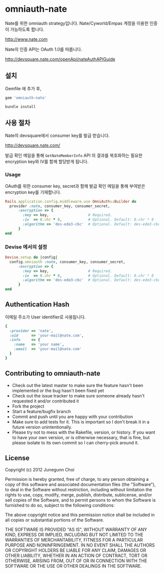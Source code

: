 omniauth-nate
=============

Nate를 위한 omniauth strategy입니다. Nate/Cyworld/Empas 계정을 이용한 인증이 가능하도록 합니다.

http://www.nate.com

Nate의 인증 API는 OAuth 1.0를 따릅니다.

http://devsquare.nate.com/openApi/nateAuthAPIGuide

설치
----

Gemfile 에 추가 후,

```ruby
gem 'omniauth-nate'
```

`bundle install`

사용 절차
---------

Nate의 devsquare에서 consumer key를 발급 받습니다.

http://devsquare.nate.com/

발급 확인 메일을 통해 `GetNateMemberInfo` API 의 결과를 복호화하는 필요한 
encryption key와 IV를 함께 할당받게 됩니다.

### Usage

OAuth를 위한 consumer key, secret과 함께 발급 확인 메일을 통해 부여받은
encryption key를 기재합니다.

```ruby
Rails.application.config.middleware.use OmniAuth::Builder do
  provider :nate, consumer_key, consumer_secret, 
      :encryption => {
        :key => key,                  # Required.
        :iv  => 0.chr * 8,            # Optional. Default: 0.chr * 8
        :algorithm => 'des-ede3-cbc'  # Optional. Default: des-ede3-cbc
      }
end
```

### Devise 에서의 설정

```ruby
Devise.setup do |config|
  config.omniauth :nate, consumer_key, consumer_secret,
      :encryption => {
        :key => key,                  # Required.
        :iv  => 0.chr * 8,            # Optional. Default: 0.chr * 8
        :algorithm => 'des-ede3-cbc'  # Optional. Default: des-ede3-cbc
      }
end
```

Authentication Hash
-------------------

이메일 주소가 User identifier로 사용됩니다.

```ruby
{
  :provider => 'nate',
  :uid      => 'your-mail@nate.com',
  :info     => {
    :name   => 'your name',
    :email  => 'your-mail@nate.com'
  }
}
```

Contributing to omniauth-nate
-----------------------------

* Check out the latest master to make sure the feature hasn't been implemented or the bug hasn't been fixed yet
* Check out the issue tracker to make sure someone already hasn't requested it and/or contributed it
* Fork the project
* Start a feature/bugfix branch
* Commit and push until you are happy with your contribution
* Make sure to add tests for it. This is important so I don't break it in a future version unintentionally.
* Please try not to mess with the Rakefile, version, or history. If you want to have your own version, or is otherwise necessary, that is fine, but please isolate to its own commit so I can cherry-pick around it.

License
-------
Copyright (c) 2012 Junegunn Choi

Permission is hereby granted, free of charge, to any person obtaining
a copy of this software and associated documentation files (the
"Software"), to deal in the Software without restriction, including
without limitation the rights to use, copy, modify, merge, publish,
distribute, sublicense, and/or sell copies of the Software, and to
permit persons to whom the Software is furnished to do so, subject to
the following conditions:

The above copyright notice and this permission notice shall be
included in all copies or substantial portions of the Software.

THE SOFTWARE IS PROVIDED "AS IS", WITHOUT WARRANTY OF ANY KIND,
EXPRESS OR IMPLIED, INCLUDING BUT NOT LIMITED TO THE WARRANTIES OF
MERCHANTABILITY, FITNESS FOR A PARTICULAR PURPOSE AND
NONINFRINGEMENT. IN NO EVENT SHALL THE AUTHORS OR COPYRIGHT HOLDERS BE
LIABLE FOR ANY CLAIM, DAMAGES OR OTHER LIABILITY, WHETHER IN AN ACTION
OF CONTRACT, TORT OR OTHERWISE, ARISING FROM, OUT OF OR IN CONNECTION
WITH THE SOFTWARE OR THE USE OR OTHER DEALINGS IN THE SOFTWARE.
